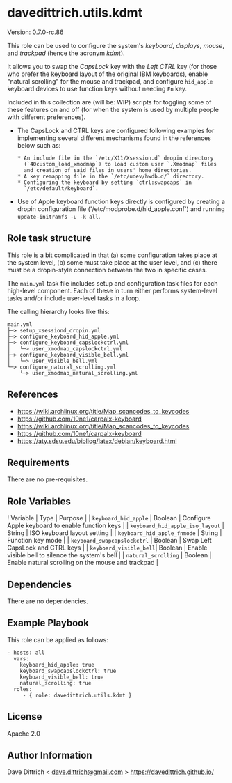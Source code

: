 davedittrich.utils.kdmt
=======================

Version: 0.7.0-rc.86

This role can be used to configure the system's *keyboard*, *displays*,
*mouse*, and *trackpad* (hence the acronym *kdmt*).

It allows you to swap the *CapsLock* key with the *Left CTRL* key (for those
who prefer the keyboard layout of the original IBM keyboards), enable "natural
scrolling" for the mouse and trackpad, and configure `hid_apple` keyboard
devices to use function keys without needing `Fn` key.

Included in this collection are (will be: WIP) scripts for toggling some of
these features on and off (for when the system is used by multiple people with
different preferences).

- The CapsLock and CTRL keys are configured following examples for
  implementing several different mechanisms found in the references
  below such as:

      * An include file in the `/etc/X11/Xsession.d` dropin directory
        (`40custom_load_xmodmap`) to load custom user `.Xmodmap` files
        and creation of said files in users' home directories.
      * A key remapping file in the `/etc/udev/hwdb.d/` directory.
      * Configuring the keyboard by setting `ctrl:swapcaps` in
        `/etc/default/keyboard`.

- Use of Apple keyboard function keys directly is configured by creating
  a dropin configuration file ('/etc/modprobe.d/hid_apple.conf') and
  running `update-initramfs -u -k all`.

Role task structure
-------------------

This role is a bit complicated in that (a) some configuration takes
place at the system level, (b) some must take place at the user level,
and (c) there must be a dropin-style connection between the two in
specific cases.

The `main.yml` task file includes setup and configuration task files for each
high-level component. Each of these in turn either performs system-level
tasks and/or include user-level tasks in a loop.

The calling hierarchy looks like this:

```
main.yml
├─> setup_xsessiond_dropin.yml
├─> configure_keyboard_hid_apple.yml
├─> configure_keyboard_capslockctrl.yml
│   └─> user_xmodmap_capslockctrl.yml
├─> configure_keyboard_visible_bell.yml
│   └─> user_visible_bell.yml
└─> configure_natural_scrolling.yml
    └─> user_xmodmap_natural_scrolling.yml
```

References
----------

- https://wiki.archlinux.org/title/Map_scancodes_to_keycodes
- https://github.com/10ne1/carpalx-keyboard
- https://wiki.archlinux.org/title/Map_scancodes_to_keycodes
- https://github.com/10ne1/carpalx-keyboard
- https://aty.sdsu.edu/bibliog/latex/debian/keyboard.html

Requirements
------------

There are no pre-requisites.

Role Variables
--------------

! Variable | Type | Purpose |
| `keyboard_hid_apple` | Boolean | Configure Apple keyboard to enable function keys |
| `keyboard_hid_apple_iso_layout` | String | ISO keyboard layout setting |
| `keyboard_hid_apple_fnmode` | String | Function key mode |
| `keyboard_swapcapslockctrl` | Boolean | Swap Left CapsLock and CTRL keys |
| `keyboard_visible_bell`| Boolean | Enable visible bell to silence the system's bell |
| `natural_scrolling` | Boolean | Enable natural scrolling on the mouse and trackpad |

Dependencies
------------

There are no dependencies.

Example Playbook
----------------

This role can be applied as follows:

    - hosts: all
      vars:
        keyboard_hid_apple: true
        keyboard_swapcapslockctrl: true
        keyboard_visible_bell: true
        natural_scrolling: true
      roles:
         - { role: davedittrich.utils.kdmt }

License
-------

Apache 2.0

Author Information
------------------

Dave Dittrich < dave.dittrich@gmail.com >
https://davedittrich.github.io/
